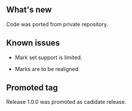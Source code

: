 ## What's new

Code was ported from private repository.

## Known issues

* Mark set support is limited.

* Marks are to be realigned.

## Promoted tag

Release 1.0.0 was promoted as cadidate release.
